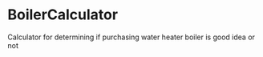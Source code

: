 # BoilerCalculator
Calculator for determining if purchasing water heater boiler is good idea or not
